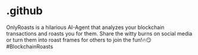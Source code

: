 # .github
OnlyRoasts is a hilarious AI-Agent that analyzes your blockchain transactions and roasts you for them. Share the witty burns on social media or turn them into roast frames for others to join the fun!🔥😏 #BlockchainRoasts
